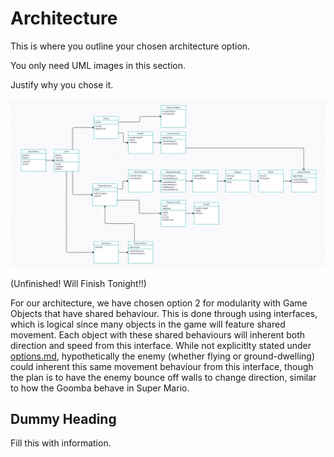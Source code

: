 # Architecture 

This is where you outline your chosen architecture option.

You only need UML images in this section.

Justify why you chose it.

![alt text](https://github.com/LachlanRichardsUSC/SGD213_Task-2-Wiki-Template/blob/f95cc25a24d3a4e99a1d223c1659ea334d1ef00d/Media/UML%20Diagrams/ClassDiagramVer1.png?raw=true)

(Unfinished! Will Finish Tonight!!)

For our architecture, we have chosen option 2 for modularity with Game Objects that have shared behaviour. This is done through using interfaces, which is logical since many objects in the game will feature shared movement. Each object with these shared behaviours will inherent both direction and speed from this interface. While not explicitlty stated under [options.md](options.md), hypothetically the enemy (whether flying or ground-dwelling) could inherent this same movement behaviour from this interface, though the plan is to have the enemy bounce off walls to change direction, similar to how the Goomba behave in Super Mario.

## Dummy Heading
Fill this with information.
